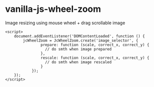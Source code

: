 # vanilla-js-wheel-zoom

Image resizing using mouse wheel + drag scrollable image

```
<script>
    document.addEventListener('DOMContentLoaded', function () {
        jcWheelZoom = JcWheelZoom.create('image_selector', {
                prepare: function (scale, correct_x, correct_y) {
                  // do smth when image prepared
                },
                rescale: function (scale, correct_x, correct_y) {
                  // do smth when image rescaled
                }
            });
    });
</script>
```
